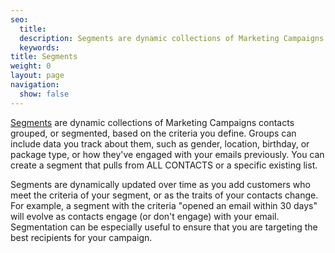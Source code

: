 ```yaml
---
seo:
  title: 
  description: Segments are dynamic collections of Marketing Campaigns contacts grouped together, or segmented, based on the criteria you define.
  keywords: 
title: Segments
weight: 0
layout: page
navigation:
  show: false
---
```


[Segments]({{root_url}}/help-support/managing-contacts/segmenting-your-contacts.html) are dynamic collections of Marketing Campaigns contacts grouped, or segmented, based on the criteria you define. Groups can include data you track about them, such as gender, location, birthday, or package type, or how they've engaged with your emails previously. You can create a segment that pulls from ALL CONTACTS or a specific existing list. 

Segments are dynamically updated over time as you add customers who meet the criteria of your segment, or as the traits of your contacts change. For example, a segment with the criteria "opened an email within 30 days" will evolve as contacts engage (or don't engage) with your email. Segmentation can be especially useful to ensure that you are targeting the best recipients for your campaign.

